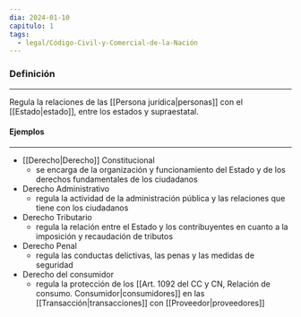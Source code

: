 ```yaml
---
dia: 2024-01-10
capitulo: 1
tags:
  - legal/Código-Civil-y-Comercial-de-la-Nación
---
```

### Definición
---
Regula la relaciones de las [[Persona jurídica|personas]] con el [[Estado|estado]], entre los estados y supraestatal.

#### Ejemplos
---
* [[Derecho|Derecho]] Constitucional
	* se encarga de la organización y funcionamiento del Estado y de los derechos fundamentales de los ciudadanos
* Derecho Administrativo
	* regula la actividad de la administración pública y las relaciones que tiene con los ciudadanos
* Derecho Tributario
	* regula la relación entre el Estado y los contribuyentes en cuanto a la imposición y recaudación de tributos
* Derecho Penal
	* regula las conductas delictivas, las penas y las medidas de seguridad
* Derecho del consumidor
	* regula la protección de los [[Art. 1092 del CC y CN, Relación de consumo. Consumidor|consumidores]] en las [[Transacción|transacciones]] con [[Proveedor|proveedores]]